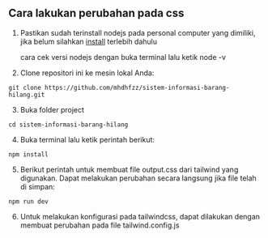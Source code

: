 ## Cara lakukan perubahan pada css
1.  Pastikan sudah terinstall nodejs pada personal computer yang dimiliki, jika belum silahkan [install](https://nodejs.org/) terlebih dahulu 

    cara cek versi nodejs dengan buka terminal lalu ketik node -v

2.  Clone repositori ini ke mesin lokal Anda:
```
git clone https://github.com/mhdhfzz/sistem-informasi-barang-hilang.git
```
3.  Buka folder project
```
cd sistem-informasi-barang-hilang
```
4.  Buka terminal lalu ketik perintah berikut:
```
npm install
```
5.  Berikut perintah untuk membuat file output.css dari tailwind yang digunakan. Dapat melakukan perubahan secara langsung jika file telah di simpan:
```
npm run dev
```
6.  Untuk melakukan konfigurasi pada tailwindcss, dapat dilakukan dengan membuat perubahan pada file tailwind.config.js
